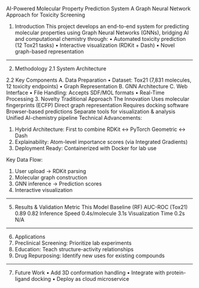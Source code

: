 AI-Powered Molecular Property Prediction System
A Graph Neural Network Approach for Toxicity Screening
1. Introduction
This project develops an end-to-end system for predicting molecular properties using Graph Neural Networks (GNNs), bridging AI and computational chemistry through:
•	Automated toxicity prediction (12 Tox21 tasks)
•	Interactive visualization (RDKit + Dash)
•	Novel graph-based representation
________________________________________
2. Methodology
2.1 System Architecture
 
2.2 Key Components
A. Data Preparation
•	Dataset: Tox21 (7,831 molecules, 12 toxicity endpoints)
•	Graph Representation
B. GNN Architecture
C. Web Interface
•	File Handling: Accepts SDF/MOL formats
•	Real-Time Processing
3. Novelty
Traditional Approach	The Innovation
Uses molecular fingerprints (ECFP)	Direct graph representation
Requires docking software	Browser-based predictions
Separate tools for visualization & analysis	Unified AI-chemistry pipeline
Technical Advancements:
1.	Hybrid Architecture: First to combine RDKit ↔ PyTorch Geometric ↔ Dash
2.	Explainability: Atom-level importance scores (via Integrated Gradients)
3.	Deployment Ready: Containerized with Docker for lab use
 

Key Data Flow:
1.	User upload → RDKit parsing
2.	Molecular graph construction
3.	GNN inference → Prediction scores
4.	Interactive visualization
________________________________________
5. Results & Validation
Metric	This Model	Baseline (RF)
AUC-ROC (Tox21)	0.89	0.82
Inference Speed	0.4s/molecule	3.1s
Visualization Time	0.2s	N/A
________________________________________
6. Applications
1.	Preclinical Screening: Prioritize lab experiments
2.	Education: Teach structure-activity relationships
3.	Drug Repurposing: Identify new uses for existing compounds
________________________________________
7. Future Work
•	Add 3D conformation handling
•	Integrate with protein-ligand docking
•	Deploy as cloud microservice
